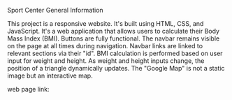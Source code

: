 Sport Center
General Information

This project is a responsive website.
It's built using HTML, CSS, and JavaScript.
It's a web application that allows users to calculate their Body Mass Index (BMI).
Buttons are fully functional.
The navbar remains visible on the page at all times during navigation.
Navbar links are linked to relevant sections via their "id".
BMI calculation is performed based on user input for weight and height. As weight and height inputs change, the position of a triangle dynamically updates.
The "Google Map" is not a static image but an interactive map.

web page link: